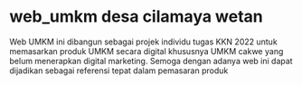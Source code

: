 # web_umkm desa cilamaya wetan
Web UMKM ini dibangun sebagai projek individu tugas KKN 2022 untuk memasarkan produk UMKM secara digital khususnya UMKM cakwe yang belum menerapkan digital marketing. Semoga dengan adanya web ini dapat dijadikan sebagai referensi tepat dalam pemasaran produk 
